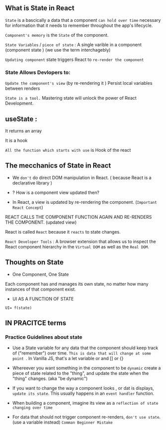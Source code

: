 
## What is State in React 

`State` is a bascically a data that a component `can hold over time` necessary for information that it needs to remember throughout the app's lifecycle.

`Component's memory` is the `State` of the component.

`State Variables` / `piece of state` : A single varible in a component (component state )  (we use the term interchagebly)

`Updating component` state triggers React to `re-render the component `



### State Allows Devlopers to: 

`Update the component's view` (by re-rendering it )
Persist local variables between renders 

`State is a tool.` Mastering state will unlock the power of React Development. 



## useState :

It returns an array 

It is a hook 

`All the function which starts with use` is Hook of the react 

## The mecchanics of State in React


- We  `don't` do direct DOM manipulation in React.
  ( because React is a declarative library )


- ? How is a component view updated then? 

- In React, a view is updated by re-rendering the component. (`Important React Concept`)


REACT CALLS THE COMPONENT FUNCTION AGAIN AND RE-RENDERS THE COMPONENT. (updated view)


React is called `React` because it `reacts` to state changes.

`React Developer Tools` : A browser extension that allows us to inspect the React component hierarchy in the `Virtual DOM` as well as the `Real DOM`.


## Thoughts on State

- One Component, One State 

Each component has and manages its own state, no matter how many instances of that component exist.

- UI AS A FUNCTION OF STATE

`UI= f(state)`


## IN PRACITCE terms

### Practice Guidelines about state 

- Use a State variable for any data that the component should keep track of ("remember") over time. `This is data that will change at some point `. In Vanilla JS, that's a let variable or and [] or {}

- Whereever you want something in the component to be  `dynamic` create a piece of  state related to the "thing", and update the state when the "thing" changes. (aka "be dynamic")

- If you want to change the way a component looks , or dat is displays, `update its state`. This usually happens in an `event handler` function.

- When building a component, imagine its view as a `reflection of state changing over time`

- For data that should not trigger component re-renders, `don't use state`. (use a variable instead) `Comman Beginner Mistake`